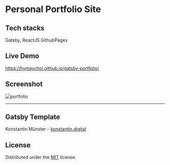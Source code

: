 # Personal Portfolio Site

## Tech stacks
Gatsby, ReactJS GithubPages

## Live Demo
https://hymaychoi.github.io/gatsby-portfolio/

## Screenshot
![portfolio](https://user-images.githubusercontent.com/13043536/181354318-6c78dd0b-73f6-4c4a-b96b-21f395f80077.jpg)

---
## Gatsby Template

Konstantin Münster – [konstantin.digital](https://konstantin.digital)
## License

Distributed under the [MIT](http://showalicense.com/?fullname=Konstantin+M%C3%BCnster&year=2019#license-mit) license.
